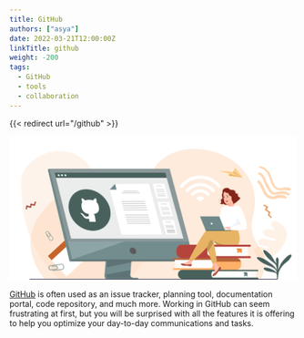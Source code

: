```yaml
---
title: GitHub
authors: ["asya"]
date: 2022-03-21T12:00:00Z
linkTitle: github
weight: -200
tags:
  - GitHub
  - tools
  - collaboration
---
```


{{< redirect url="/github" >}}

![GitHub](/img/github/github.png)

[GitHub](https://github.com/) is often used as an issue tracker, planning tool, documentation portal, code repository, and much more. Working in GitHub can seem frustrating at first, but you will be surprised with all the features it is offering to help you optimize your day-to-day communications and tasks.